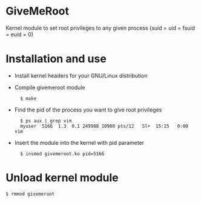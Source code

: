 GiveMeRoot
==========

Kernel module to set root privileges to any given process (suid = uid = fsuid = euid = 0)


Installation and use
============

* Install kernel headers for your GNU/Linux distribution

* Compile givemeroot module



		$ make



* Find the pid of the process you want to give root privileges



		$ ps aux | grep vim
		myuser  5166  1.3  0.1 249988 10980 pts/12   Sl+  15:15   0:00 vim



* Insert the module into the kernel with pid parameter



		$ insmod givemeroot.ko pid=5166




Unload kernel module
============

	$ rmmod givemeroot

